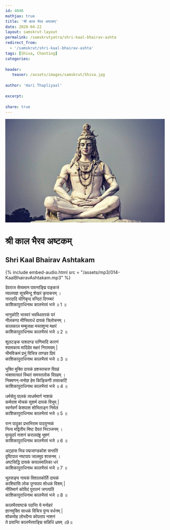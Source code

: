 ```yaml
---    
id: 4046    
mathjax: true    
title: 'श्री काल भैरव अष्टकम्‌'    
date: 2020-04-22    
layout: samskrut-layout 
permalink: /samskrutyatra/shri-kaal-bhairav-ashta
redirect_from: 
  - '/samskrut/shri-kaal-bhairav-ashta'
tags: [Shiva, Chanting]    
categories:    
    
header:    
   teaser: /assets/images/samskrut/Shiva.jpg    
    
author: 'Hari Thapliyaal'    
    
excerpt:    
    
share: true    
---    
```

    
![](/assets/images/samskrut/Shiva.jpg)    
    
# श्री काल भैरव अष्टकम्‌    
## Shri Kaal Bhairav Ashtakam    
    
    
{% include embed-audio.html src = "/assets/mp3/014-KaalBhairavAshtakam.mp3" %}     
    
    
    
देवराज सेव्यमान पावनाङ्घ्रि पङ्कजं    
व्यालयज्ञ सूत्रमिन्दु शेखरं कृपाकरम्‌ ।    
नारदादि योगिबृन्द वन्दितं दिगम्बरं    
काशिकापुराधिनाथ कालभेरवं भजे ॥ 1 ॥    
    
भानुकोटि भास्वरं भवब्धितारकं परं    
नीलकण्ठ मीप्सितार्ध दायकं त्रिलोचनम्‌ ।    
कालकाल मम्बुजाक्ष मस्तशून्य मक्षरं    
काशिकापुराधिनाथ कालभैरवं भजे ॥ 2 ॥    
    
शूलटङ्क पाशदण्ड पाणिमादि कारणं    
श्यामकाय मादिदेव मक्षरं निरामयम्‌ |    
भीमविक्रमं प्रभुं विचित्र ताण्डव प्रियं    
काशिकापुराधिनाथ कालभैरवं भजे ॥ 3 ॥    
    
भुक्ति मुक्ति दायकं प्रशस्तचारु विग्रहं    
भक्तवत्सलं स्थितं समस्तलोक विग्रहम्‌ ।    
निक्वणन्‌-मनोज्ञ हेम किङ्किणी लसत्कटिं    
काशिकापुराधिनाथ कालभैरवं भजे ॥ 4 ॥    
    
धर्मसेतु पालकं त्वधर्ममार्ग नाशकं    
कर्मपाश मोचकं सुशर्म दायकं विभुम्‌ |    
स्वर्णवर्णं केशपाश शोभिताङ्ग निर्मलं    
काशिकापुराधिनाथ कालभैरवं भजे ॥ 5 ॥    
    
रत्न पादुका प्रभाभिराम पादयुग्मकं    
नित्य मद्वितीय मिष्ट दैवतं निरञ्जनम्‌ ।    
मृत्युदर्प नाशनं करालदंष्ट्र भूषणं    
काशिकापुराधिनाथ कालभैरवं भजे ॥ 6 ॥    
    
अट्हास भिन्न पद्मजाण्डकोश सन्ततिं    
दृष्टिपात नष्टपाप जालमुग्र शासनम्‌ ।    
अष्टसिद्धि दायकं कपालमालिका धरं    
काशिकापुराधिनाथ कालभैरवं भजे ॥ 7 ॥    
    
भूतसङ्घ नायकं विशालकोर्ति दायकं    
काशिवासि लोक पुण्यपाप शोधकं विशम्‌ |    
नीतिमार्ग कोविदं पुरातनं जगत्पतिं    
काशिकापुराधिनाथ कालभैरवं भजे ॥ 8 ॥    
    
कालभैरवाष्टकं पठन्ति ये मनोहरं    
ज्ञानमुक्ति साधकं विचित्र पुण्य वर्धनम्‌ |    
शोकमोह लोभदैन्य कोपताप नाशनं    
ते प्रयान्ति कालभैरवाङ्घ्रि सन्निधिं ध्रवम्‌ ॥9॥    
    
